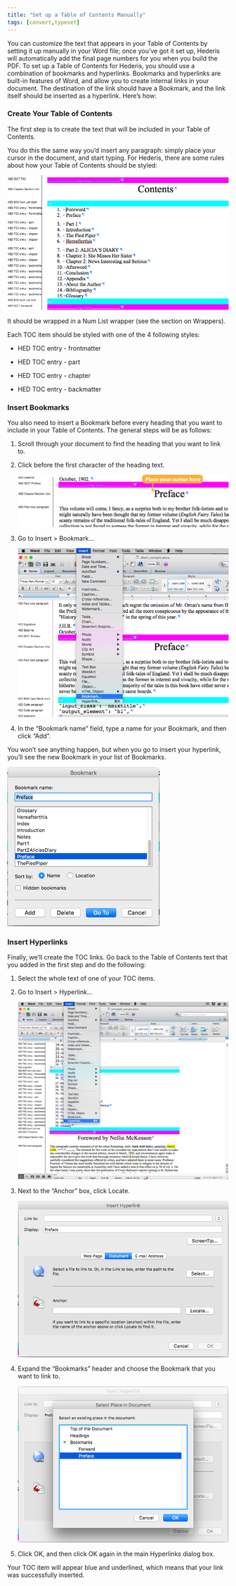 ```yaml
---
title: "Set up a Table of Contents Manually"
tags: [convert,typeset]
---
```

 
<html><body><section data-type="chapter" class="hsecchapter" data-hederis-type="hsecchapter" id="setup-a-toc" data-pi-attrs="id: setup-a-toc; data-tags: convert,typeset;" role="doc-chapter" data-tags="convert,typeset" data-author-name=" " data-book-title=" " title="Set up a Table of Contents Manually"><p class="hblkp" data-hederis-type="hblkp" id="ppu8e0D2q">You can customize the text that appears in your Table of Contents by setting it up manually in your Word file; once you&#8217;ve got it set up, Hederis will automatically add the final page numbers for you when you build the PDF. To set up a Table of Contents for Hederis, you should use a combination of bookmarks and hyperlinks. Bookmarks and hyperlinks are built-in features of Word, and allow you to create internal links in your document. The destination of the link should have a Bookmark, and the link itself should be inserted as a hyperlink. Here&#8217;s how:</p><section class="hwprsubsection" data-hederis-type="hwprsubsection" id="p8eEO08M3" data-type="subsection" title="Create Your Table of Contents"><h1 data-hederis-type="hblktitle" class="hblktitle" id="pPTitExOn">Create Your Table of Contents</h1><p class="hblkp" data-hederis-type="hblkp" id="plRpCykAc">The first step is to create the text that will be included in your Table of Contents.</p><p class="hblkp" data-hederis-type="hblkp" id="p1A8dJf7E">You do this the same way you&#8217;d insert any paragraph: simply place your cursor in the document, and start typing. For Hederis, there are some rules about how your Table of Contents should be styled:</p><img data-hederis-type="hblkimg" class="hblkimg" id="pIu4nyeDJ" src="/images/toc0_1.png" data-img-src="/images/toc0_1.png"/><p class="hblkp" data-hederis-type="hblkp" id="pNzkhO40e">It should be wrapped in a Num List wrapper (see the section on Wrappers).</p><p class="hblkp" data-hederis-type="hblkp" id="pT0l7hNKe">Each TOC item should be styled with one of the 4 following styles:</p><ul class="hwprbulletlist" data-hederis-type="hwprbulletlist" id="pi3eONCW1"><li class="hblkuli" data-hederis-type="hblkuli" id="liXckKbmeJ"><p class="hblkuli" data-hederis-type="hblklip" id="puDJzTX28">HED TOC entry - frontmatter</p></li><li class="hblkuli" data-hederis-type="hblkuli" id="li8FfZjNwi"><p class="hblkuli" data-hederis-type="hblklip" id="pyve7epmW">HED TOC entry - part</p></li><li class="hblkuli" data-hederis-type="hblkuli" id="liE2bPVcoU"><p class="hblkuli" data-hederis-type="hblklip" id="p64wJloKC">HED TOC entry - chapter</p></li><li class="hblkuli" data-hederis-type="hblkuli" id="lil2AimoX8"><p class="hblkuli" data-hederis-type="hblklip" id="pQqBGRAzU">HED TOC entry - backmatter</p></li></ul></section><section class="hwprsubsection" data-hederis-type="hwprsubsection" id="p04edWaPV" data-type="subsection" title="Insert Bookmarks"><h1 data-hederis-type="hblktitle" class="hblktitle" id="p3rWldq2E">Insert Bookmarks</h1><p class="hblkp" data-hederis-type="hblkp" id="paUhAD1Ne">You also need to insert a Bookmark before every heading that you want to include in your Table of Contents. The general steps will be as follows:</p><ol class="hwprnumlist" data-hederis-type="hwprnumlist" id="pPCpIiNOA"><li class="hblkoli" data-hederis-type="hblkoli" id="liZUa31tjy"><p class="hblkoli" data-hederis-type="hblklip" id="pXkEmJApj">Scroll through your document to find the heading that you want to link to.</p></li><li class="hblkoli" data-hederis-type="hblkoli" id="liH7T8Mb5z"><p class="hblkoli" data-hederis-type="hblklip" id="px1pIDvuy">Click before the first character of the heading text.</p><img data-hederis-type="hblkimg" class="hblkimg" id="pIeJyQ0CK" src="/images/toc1_1.png" data-img-src="/images/toc1_1.png"/></li><li class="hblkoli" data-hederis-type="hblkoli" id="listQttxOB"><p class="hblkoli" data-hederis-type="hblklip" id="p1WzoT1pw">Go to Insert &gt; Bookmark&#8230;</p><img data-hederis-type="hblkimg" class="hblkimg" id="pVHAqL06A" src="/images/toc1_2.png" data-img-src="/images/toc1_2.png"/></li><li class="hblkoli" data-hederis-type="hblkoli" id="liPBNrnHyM"><p class="hblkoli" data-hederis-type="hblklip" id="pNt2c0QuL">In the &#8220;Bookmark name&#8221; field, type a name for your Bookmark, and then click &#8220;Add&#8221;.</p></li></ol><p class="hblkp" data-hederis-type="hblkp" id="pqgcRjLMu">You won&#8217;t see anything happen, but when you go to insert your hyperlink, you&#8217;ll see the new Bookmark in your list of Bookmarks.</p><img data-hederis-type="hblkimg" class="hblkimg" id="pIwn13IpX" src="/images/toc1_3.png" data-img-src="/images/toc1_3.png"/></section><section class="hwprsubsection" data-hederis-type="hwprsubsection" id="pV8NPkVEm" data-type="subsection" title="Insert Hyperlinks"><h1 data-hederis-type="hblktitle" class="hblktitle" id="pJjZLO97m">Insert Hyperlinks</h1><p class="hblkp" data-hederis-type="hblkp" id="pept07Zz0">Finally, we&#8217;ll create the TOC links. Go back to the Table of Contents text that you added in the first step and do the following:</p><ol class="hwprnumlist" data-hederis-type="hwprnumlist" id="pItp8Ml4W"><li class="hblkoli" data-hederis-type="hblkoli" id="lifCS9VO0O"><p class="hblkoli" data-hederis-type="hblklip" id="prRhzqAuO">Select the whole text of one of your TOC items.</p></li><li class="hblkoli" data-hederis-type="hblkoli" id="liJgrdrxfq"><p class="hblkoli" data-hederis-type="hblklip" id="pVzLFueJo">Go to Insert &gt; Hyperlink&#8230;</p><img data-hederis-type="hblkimg" class="hblkimg" id="pfsY7RcWj" src="/images/hyperlink1.png" data-img-src="/images/hyperlink1.png"/></li><li class="hblkoli" data-hederis-type="hblkoli" id="linJcbLgL1"><p class="hblkoli" data-hederis-type="hblklip" id="pv2OQVsjO">Next to the &#8220;Anchor&#8221; box, click Locate.</p><img data-hederis-type="hblkimg" class="hblkimg" id="pnlZ8FL67" src="/images/hyperlink2.png" data-img-src="/images/hyperlink2.png"/></li><li class="hblkoli" data-hederis-type="hblkoli" id="liyxIkcOer"><p class="hblkoli" data-hederis-type="hblklip" id="pWqty3vLE">Expand the &#8220;Bookmarks&#8221; header and choose the Bookmark that you want to link to.</p><img data-hederis-type="hblkimg" class="hblkimg" id="pjT6GoRrt" src="/images/hyperlink4.png" data-img-src="/images/hyperlink4.png"/></li><li class="hblkoli" data-hederis-type="hblkoli" id="liHoloU7iy"><p class="hblkoli" data-hederis-type="hblklip" id="pmlyMFn87">Click OK, and then click OK again in the main Hyperlinks dialog box.</p></li></ol><p class="hblkp" data-hederis-type="hblkp" id="pYjVcoU4y">Your TOC item will appear blue and underlined, which means that your link was successfully inserted.</p></section></section></body></html>
